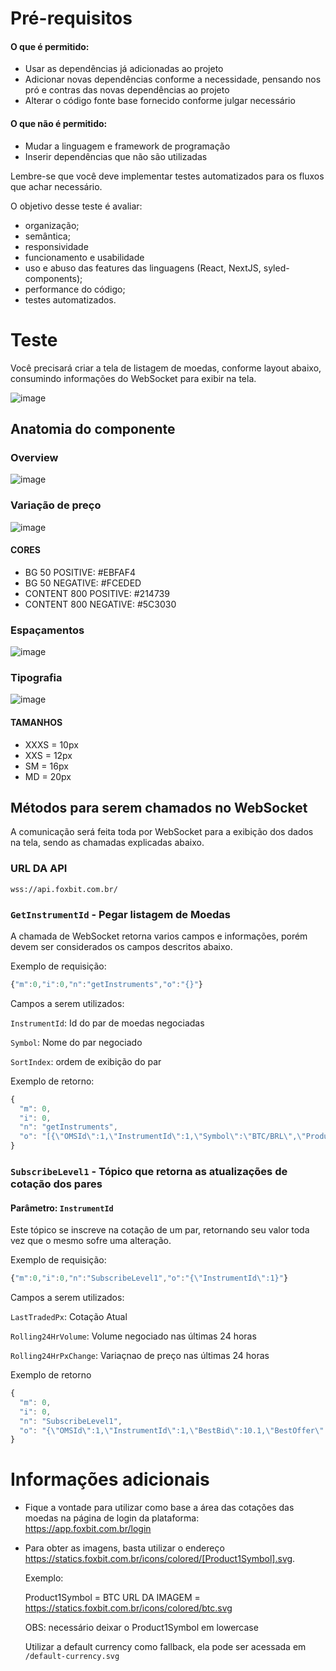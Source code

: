 # Pré-requisitos

#### O que é permitido:
- Usar as dependências já adicionadas ao projeto
- Adicionar novas dependências conforme a necessidade, pensando nos pró e contras das novas dependências ao projeto
- Alterar o código fonte base fornecido conforme julgar necessário

#### O que não é permitido:
- Mudar a linguagem e framework de programação
- Inserir dependências que não são utilizadas

Lembre-se que você deve implementar testes automatizados para os fluxos que achar necessário.

O objetivo desse teste é avaliar:
- organização;
- semântica;
- responsividade
- funcionamento e usabilidade
- uso e abuso das features das linguagens (React, NextJS, syled-components);
- performance do código;
- testes automatizados.

# Teste

Você precisará criar a tela de listagem de moedas, conforme layout abaixo, consumindo informações do WebSocket para exibir na tela.

![image](https://user-images.githubusercontent.com/13206817/159704439-0215b705-3155-46de-8159-bd0439d74586.png)

## Anatomia do componente

### Overview

![image](https://user-images.githubusercontent.com/13206817/159707042-188e81a6-c58a-45e7-a27b-8d6f970b6795.png)

### Variação de preço

![image](https://user-images.githubusercontent.com/13206817/159707277-60c77f8e-25eb-4326-bb2b-b4ddbb08f98e.png)

#### CORES

- BG 50 POSITIVE: #EBFAF4
- BG 50 NEGATIVE: #FCEDED
- CONTENT 800 POSITIVE: #214739
- CONTENT 800 NEGATIVE: #5C3030

### Espaçamentos

![image](https://user-images.githubusercontent.com/13206817/159706712-263204f7-311d-48ff-bb81-5e85a6f0d4bf.png)

### Tipografia

![image](https://user-images.githubusercontent.com/13206817/159708071-da57b013-5b0d-46a6-94fb-427bdb7fc011.png)

#### TAMANHOS

- XXXS = 10px
- XXS = 12px
- SM = 16px
- MD = 20px

## Métodos para serem chamados no WebSocket

A comunicação será feita toda por WebSocket para a exibição dos dados na tela, sendo as chamadas explicadas abaixo.

### URL DA API

`wss://api.foxbit.com.br/`

### ```GetInstrumentId``` - Pegar listagem de Moedas

A chamada de WebSocket retorna varios campos e informações, porém devem ser considerados os campos descritos abaixo.

Exemplo de requisição:

```JavaScript
{"m":0,"i":0,"n":"getInstruments","o":"{}"}
```

Campos a serem utilizados:

```InstrumentId```: Id do par de moedas negociadas

```Symbol```: Nome do par negociado

```SortIndex```: ordem de exibição do par

Exemplo de retorno:
```Javascript
{
  "m": 0,
  "i": 0,
  "n": "getInstruments",
  "o": "[{\"OMSId\":1,\"InstrumentId\":1,\"Symbol\":\"BTC/BRL\",\"Product1\":1,\"Product1Symbol\":\"BTC\",\"Product2\":2,\"Product2Symbol\":\"BRL\",\"InstrumentType\":\"Standard\",\"VenueInstrumentId\":1,\"VenueId\":1,\"SortIndex\":0,\"SessionStatus\":\"Running\",\"PreviousSessionStatus\":\"Paused\",\"SessionStatusDateTime\":\"2020-07-11T01:27:02.851Z\",\"SelfTradePrevention\":true,\"QuantityIncrement\":1e-8,\"PriceIncrement\":0.001,\"MinimumQuantity\":1e-8,\"MinimumPrice\":0.001,\"VenueSymbol\":\"BTC/BRL\",\"IsDisable\":false,\"MasterDataId\":0,\"PriceCollarThreshold\":0,\"PriceCollarPercent\":0,\"PriceCollarEnabled\":false,\"PriceFloorLimit\":0,\"PriceFloorLimitEnabled\":false,\"PriceCeilingLimit\":0,\"PriceCeilingLimitEnabled\":false,\"CreateWithMarketRunning\":true,\"AllowOnlyMarketMakerCounterParty\":false},{\"OMSId\":1,\"InstrumentId\":2,\"Symbol\":\"LTC/BRL\",\"Product1\":3,\"Product1Symbol\":\"LTC\",\"Product2\":2,\"Product2Symbol\":\"BRL\",\"InstrumentType\":\"Standard\",\"VenueInstrumentId\":3,\"VenueId\":1,\"SortIndex\":0,\"SessionStatus\":\"Running\",\"PreviousSessionStatus\":\"Paused\",\"SessionStatusDateTime\":\"2020-07-11T01:27:50.427Z\",\"SelfTradePrevention\":true,\"QuantityIncrement\":1e-8,\"PriceIncrement\":0.001,\"MinimumQuantity\":1e-8,\"MinimumPrice\":0.001,\"VenueSymbol\":\"LTC/BRL\",\"IsDisable\":false,\"MasterDataId\":0,\"PriceCollarThreshold\":0,\"PriceCollarPercent\":0,\"PriceCollarEnabled\":false,\"PriceFloorLimit\":0,\"PriceFloorLimitEnabled\":false,\"PriceCeilingLimit\":0,\"PriceCeilingLimitEnabled\":false,\"CreateWithMarketRunning\":true,\"AllowOnlyMarketMakerCounterParty\":false}]"
}
```

### ```SubscribeLevel1``` - Tópico que retorna as atualizações de cotação dos pares
#### Parâmetro: ```InstrumentId```

Este tópico se inscreve na cotação de um par, retornando seu valor toda vez que o mesmo sofre uma alteração.

Exemplo de requisição:

```JavaScript
{"m":0,"i":0,"n":"SubscribeLevel1","o":"{\"InstrumentId\":1}"}
```

Campos a serem utilizados:

```LastTradedPx```: Cotação Atual

```Rolling24HrVolume```: Volume negociado nas últimas 24 horas

```Rolling24HrPxChange```: Variaçnao de preço nas últimas 24 horas

Exemplo de retorno
```Javascript
{
  "m": 0,
  "i": 0,
  "n": "SubscribeLevel1",
  "o": "{\"OMSId\":1,\"InstrumentId\":1,\"BestBid\":10.1,\"BestOffer\":20,\"LastTradedPx\":20,\"LastTradedQty\":0.1,\"LastTradeTime\":1614613162,\"SessionOpen\":130,\"SessionHigh\":130,\"SessionLow\":10.1,\"SessionClose\":10.1,\"Volume\":0.1,\"CurrentDayVolume\":0.0005,\"CurrentDayNumTrades\":1,\"CurrentDayPxChange\":-119.9,\"Rolling24HrVolume\":0.0005,\"Rolling24NumTrades\":1,\"Rolling24HrPxChange\":-92.2308,\"TimeStamp\":1614623773}"
}
```

# Informações adicionais

- Fique a vontade para utilizar como base a área das cotações das moedas na página de login da plataforma: https://app.foxbit.com.br/login

- Para obter as imagens, basta utilizar o endereço https://statics.foxbit.com.br/icons/colored/[Product1Symbol].svg.

  Exemplo:

  Product1Symbol = BTC
  URL DA IMAGEM = https://statics.foxbit.com.br/icons/colored/btc.svg

  OBS: necessário deixar o Product1Symbol em lowercase

  Utilizar a default currency como fallback, ela pode ser acessada em `/default-currency.svg`
